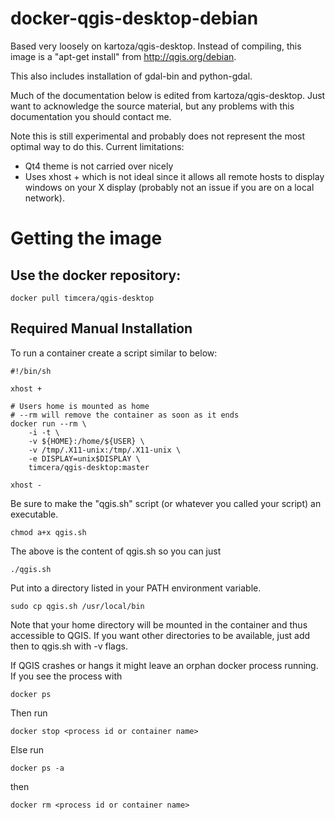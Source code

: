 docker-qgis-desktop-debian
==========================

Based very loosely on kartoza/qgis-desktop.  Instead of compiling, this image
is a "apt-get install" from http://qgis.org/debian.

This also includes installation of gdal-bin and python-gdal.

Much of the documentation below is edited from kartoza/qgis-desktop.  Just want
to acknowledge the source material, but any problems with this documentation you
should contact me.  

Note this is still experimental and probably does not represent
the most optimal way to do this. Current limitations:

* Qt4 theme is not carried over nicely
* Uses xhost + which is not ideal since it allows all remote
  hosts to display windows on your X display (probably not
  an issue if you are on a local network).


# Getting the image

## Use the docker repository:

```
docker pull timcera/qgis-desktop
```

Required Manual Installation
----------------------------
To run a container create a script similar to below:

```
#!/bin/sh

xhost +

# Users home is mounted as home
# --rm will remove the container as soon as it ends
docker run --rm \
    -i -t \
    -v ${HOME}:/home/${USER} \
    -v /tmp/.X11-unix:/tmp/.X11-unix \
    -e DISPLAY=unix$DISPLAY \
    timcera/qgis-desktop:master

xhost -

```

Be sure to make the "qgis.sh" script (or whatever you called your script) an executable.
```
chmod a+x qgis.sh
```

The above is the content of qgis.sh so you can just
```
./qgis.sh
```


Put into a directory listed in your PATH environment variable.
```
sudo cp qgis.sh /usr/local/bin
```
Note that your home directory will be mounted in the container and thus
accessible to QGIS. If you want other directories to be available, just add
then to qgis.sh with -v flags. 

If QGIS crashes or hangs it might leave an orphan docker process running. If
you see the process with 
```
docker ps
```
Then run 
```
docker stop <process id or container name>
```
Else run 
```
docker ps -a
```
then
```
docker rm <process id or container name>
```

